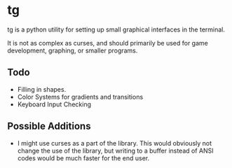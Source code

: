 
# tg
tg is a python utility for setting up small graphical interfaces in the terminal.

It is not as complex as curses, and should primarily be used for game development, graphing, or smaller programs.

## Todo
- Filling in shapes.
- Color Systems for gradients and transitions
- Keyboard Input Checking

## Possible Additions
- I might use curses as a part of the library. This would obviously not change the use of the library, but writing to a buffer instead of ANSI codes would be much faster for the end user.

